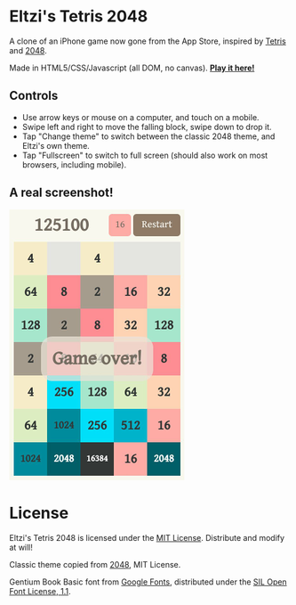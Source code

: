 Eltzi's Tetris 2048
===================

A clone of an iPhone game now gone from the App Store, inspired by [Tetris](https://en.wikipedia.org/wiki/Tetris) and [2048][2048].

Made in HTML5/CSS/Javascript (all DOM, no canvas). **[Play it here!](http://castux.github.io/eltzi/)**

Controls
--------

- Use arrow keys or mouse on a computer, and touch on a mobile.
- Swipe left and right to move the falling block, swipe down to drop it.
- Tap "Change theme" to switch between the classic 2048 theme, and Eltzi's own theme.
- Tap "Fullscreen" to switch to full screen (should also work on most browsers, including mobile).

A real screenshot!
------------------

![Screenshot](screenshot.png)

License
=======

Eltzi's Tetris 2048 is licensed under the [MIT License](LICENSE.txt). Distribute and modify at will!

Classic theme copied from [2048][2048], MIT License.

Gentium Book Basic font from [Google Fonts](https://www.google.com/fonts/specimen/Gentium+Book+Basic), distributed under the [SIL Open Font License, 1.1](http://scripts.sil.org/cms/scripts/page.php?site_id=nrsi&id=OFL).

[2048]: https://github.com/gabrielecirulli/2048